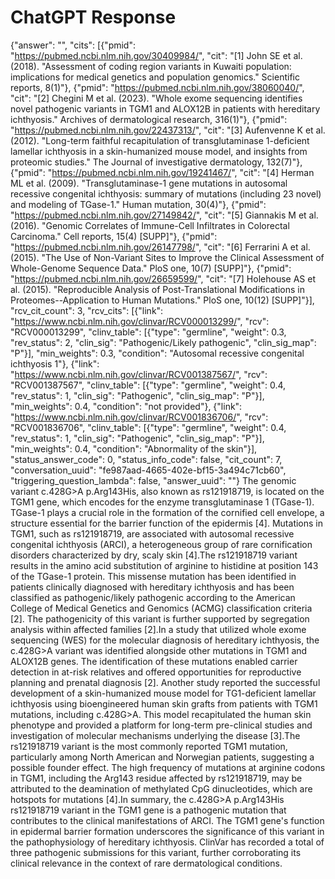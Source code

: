 # ChatGPT Response

{"answer": "", "cits": [{"pmid": "https://pubmed.ncbi.nlm.nih.gov/30409984/", "cit": "[1] John SE et al. (2018). \"Assessment of coding region variants in Kuwaiti population: implications for medical genetics and population genomics.\" Scientific reports, 8(1)"}, {"pmid": "https://pubmed.ncbi.nlm.nih.gov/38060040/", "cit": "[2] Chegini M et al. (2023). \"Whole exome sequencing identifies novel pathogenic variants in TGM1 and ALOX12B in patients with hereditary ichthyosis.\" Archives of dermatological research, 316(1)"}, {"pmid": "https://pubmed.ncbi.nlm.nih.gov/22437313/", "cit": "[3] Aufenvenne K et al. (2012). \"Long-term faithful recapitulation of transglutaminase 1-deficient lamellar ichthyosis in a skin-humanized mouse model, and insights from proteomic studies.\" The Journal of investigative dermatology, 132(7)"}, {"pmid": "https://pubmed.ncbi.nlm.nih.gov/19241467/", "cit": "[4] Herman ML et al. (2009). \"Transglutaminase-1 gene mutations in autosomal recessive congenital ichthyosis: summary of mutations (including 23 novel) and modeling of TGase-1.\" Human mutation, 30(4)"}, {"pmid": "https://pubmed.ncbi.nlm.nih.gov/27149842/", "cit": "[5] Giannakis M et al. (2016). \"Genomic Correlates of Immune-Cell Infiltrates in Colorectal Carcinoma.\" Cell reports, 15(4) [SUPP]"}, {"pmid": "https://pubmed.ncbi.nlm.nih.gov/26147798/", "cit": "[6] Ferrarini A et al. (2015). \"The Use of Non-Variant Sites to Improve the Clinical Assessment of Whole-Genome Sequence Data.\" PloS one, 10(7) [SUPP]"}, {"pmid": "https://pubmed.ncbi.nlm.nih.gov/26659599/", "cit": "[7] Holehouse AS et al. (2015). \"Reproducible Analysis of Post-Translational Modifications in Proteomes--Application to Human Mutations.\" PloS one, 10(12) [SUPP]"}], "rcv_cit_count": 3, "rcv_cits": [{"link": "https://www.ncbi.nlm.nih.gov/clinvar/RCV000013299/", "rcv": "RCV000013299", "clinv_table": [{"type": "germline", "weight": 0.3, "rev_status": 2, "clin_sig": "Pathogenic/Likely pathogenic", "clin_sig_map": "P"}], "min_weights": 0.3, "condition": "Autosomal recessive congenital ichthyosis 1"}, {"link": "https://www.ncbi.nlm.nih.gov/clinvar/RCV001387567/", "rcv": "RCV001387567", "clinv_table": [{"type": "germline", "weight": 0.4, "rev_status": 1, "clin_sig": "Pathogenic", "clin_sig_map": "P"}], "min_weights": 0.4, "condition": "not provided"}, {"link": "https://www.ncbi.nlm.nih.gov/clinvar/RCV001836706/", "rcv": "RCV001836706", "clinv_table": [{"type": "germline", "weight": 0.4, "rev_status": 1, "clin_sig": "Pathogenic", "clin_sig_map": "P"}], "min_weights": 0.4, "condition": "Abnormality of the skin"}], "status_answer_code": 0, "status_info_code": false, "cit_count": 7, "conversation_uuid": "fe987aad-4665-402e-bf15-3a494c71cb60", "triggering_question_lambda": false, "answer_uuid": ""}
The genomic variant c.428G>A p.Arg143His, also known as rs121918719, is located on the TGM1 gene, which encodes for the enzyme transglutaminase 1 (TGase-1). TGase-1 plays a crucial role in the formation of the cornified cell envelope, a structure essential for the barrier function of the epidermis [4]. Mutations in TGM1, such as rs121918719, are associated with autosomal recessive congenital ichthyosis (ARCI), a heterogeneous group of rare cornification disorders characterized by dry, scaly skin [4].The rs121918719 variant results in the amino acid substitution of arginine to histidine at position 143 of the TGase-1 protein. This missense mutation has been identified in patients clinically diagnosed with hereditary ichthyosis and has been classified as pathogenic/likely pathogenic according to the American College of Medical Genetics and Genomics (ACMG) classification criteria [2]. The pathogenicity of this variant is further supported by segregation analysis within affected families [2].In a study that utilized whole exome sequencing (WES) for the molecular diagnosis of hereditary ichthyosis, the c.428G>A variant was identified alongside other mutations in TGM1 and ALOX12B genes. The identification of these mutations enabled carrier detection in at-risk relatives and offered opportunities for reproductive planning and prenatal diagnosis [2]. Another study reported the successful development of a skin-humanized mouse model for TG1-deficient lamellar ichthyosis using bioengineered human skin grafts from patients with TGM1 mutations, including c.428G>A. This model recapitulated the human skin phenotype and provided a platform for long-term pre-clinical studies and investigation of molecular mechanisms underlying the disease [3].The rs121918719 variant is the most commonly reported TGM1 mutation, particularly among North American and Norwegian patients, suggesting a possible founder effect. The high frequency of mutations at arginine codons in TGM1, including the Arg143 residue affected by rs121918719, may be attributed to the deamination of methylated CpG dinucleotides, which are hotspots for mutations [4].In summary, the c.428G>A p.Arg143His rs121918719 variant in the TGM1 gene is a pathogenic mutation that contributes to the clinical manifestations of ARCI. The TGM1 gene's function in epidermal barrier formation underscores the significance of this variant in the pathophysiology of hereditary ichthyosis. ClinVar has recorded a total of three pathogenic submissions for this variant, further corroborating its clinical relevance in the context of rare dermatological conditions.
